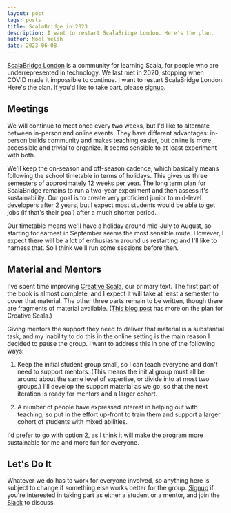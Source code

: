 ```yaml
---
layout: post
tags: posts
title: ScalaBridge in 2023
description: I want to restart ScalaBridge London. Here's the plan. 
author: Noel Welsh
date: 2023-06-08
---
```


[ScalaBridge London](https://www.scalabridgelondon.org/) is a community for learning Scala, for people who are underrepresented in technology. We last met in 2020, stopping when COVID made it impossible to continue. I want to restart ScalaBridge London. Here's the plan. If you'd like to take part, please [signup].

<!-- more -->

## Meetings

We will continue to meet once every two weeks, but I'd like to alternate between in-person and online events. They have different advantages: in-person builds community and makes teaching easier, but online is more accessible and trivial to organize. It seems sensible to at least experiment with both.

We'll keep the on-season and off-season cadence, which basically means following the school timetable in terms of holidays. This gives us three semesters of approximately 12 weeks per year. The long term plan for ScalaBridge remains to run a two-year experiment and then assess it's sustainability. Our goal is to create very proficient junior to mid-level developers after 2 years, but I expect most students would be able to get jobs (if that's their goal) after a much shorter period.

Our timetable means we'll have a holiday around mid-July to August, so starting for earnest in September seems the most sensible route. However, I expect there will be a lot of enthusiasm around us restarting and I'll like to harness that. So I think we'll run some sessions before then.


## Material and Mentors

I've spent time improving [Creative Scala](https://creativescala.org/creative-scala), our primary text. The first part of the book is almost complete, and I expect it will take at least a semester to cover that material. The other three parts remain to be written, though there are fragments of material available. ([This blog post](https://noelwelsh.com/posts/books-update/) has more on the plan for Creative Scala.)

Giving mentors the support they need to deliver that material is a substantial task, and my inability to do this in the online setting is the main reason I decided to pause the group. I want to address this in one of the following ways:

1. Keep the initial student group small, so I can teach everyone and don't need to support mentors. (This means the initial group must all be around about the same level of expertise, or divide into at most two groups.) I'll develop the support material as we go, so that the next iteration is ready for mentors and a larger cohort.

2. A number of people have expressed interest in helping out with teaching, so put in the effort up-front to train them and support a larger cohort of students with mixed abilities.

I'd prefer to go with option 2, as I think it will make the program more sustainable for me and more fun for everyone.


## Let's Do It

Whatever we do has to work for everyone involved, so anything here is subject to change if something else works better for the group. [Signup][signup] if you're interested in taking part as either a student or a mentor, and join the [Slack][slack] to discuss.

[signup]:https://docs.google.com/forms/d/e/1FAIpQLSe3b3MY9I9hRPXUMijVQZP2aQHt09d0shr6uo10ULPlBtxHOg/viewform 
[slack]:https://scalabridge-invite.herokuapp.com/ 
